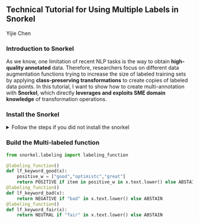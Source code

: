 ## Technical Tutorial for Using Multiple Labels in Snorkel
<a> Yijie Chen </a>

### Introduction to Snorkel

As we know, one limitation of recent NLP tasks is the way to obtain **high-quality annotated** data. Therefore, researchers focus on different data augmentation functions trying to increase the size of labeled training sets by applying **class-preserving transformations** to create copies of labeled data points. In this tutorial, I want to show how to create multi-annotation with **Snorkel**, which directly **leverages and exploits SME domain knowledge** of transformation operations.

### Install the Snorkel
<details>
<summary> Follow the steps if you did not install the snorkel </summary>
<pre><code>
### [OPTIONAL] Activate a virtual environment
conda create --yes -n spam python=3.6
conda activate spam
### Install requirements (both shared and tutorial-specific)
pip install environment_kernels
### We specify PyTorch here to ensure compatibility, but it may not be necessary.
conda install pytorch==1.1.0 -c pytorch
conda install snorkel==0.9.5 -c conda-forge
pip install -r spam/requirements.txt
### Launch the Jupyter notebook interface
jupyter notebook spam
</code></pre>
</details>

### Build the Multi-labeled function
```python
from snorkel.labeling import labeling_function

@labeling_function()
def lf_keyword_good(x):
    positive_w = ["good","optimistc","great"]
    return POSITIVE if item in positive_w in x.text.lower() else ABSTAIN
@labeling_function()
def lf_keyword_bad(x):
    return NEGATIVE if "bad" in x.text.lower() else ABSTAIN
@labeling_function()
def lf_keyword_fair(x):
    return NEUTRAL if "fair" in x.text.lower() else ABSTAIN
```




































